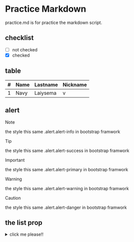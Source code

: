# Practice Markdown
practice.md is for practice the markdown script.  
## checklist
- [ ] not checked
- [x] checked

## table
|#|Name|Lastname|Nickname|
|-|-|-|-|
|1|Navy|Laiysema|v|

## alert
> [!NOTE]
> the style this same .alert.alert-info in bootstrap framwork

> [!TIP]
> the style this same .alert.alert-success in bootstrap framwork

> [!IMPORTANT]
> the style this same .alert.alert-primary in bootstrap framwork

> [!WARNING]
> the style this same .alert.alert-warning in bootstrap framwork

> [!CAUTION]
> the style this same .alert.alert-danger in bootstrap framwork

<!-- the comment in markdown (same HTML) -->

## the list prop
<details>
<summary> click me please!! </summary>

### introduct myself

hi my friend, i'm navy you can call me "v" for shot


### try the code box
```php
<?php
  $state = true;
  if($state) {
    echo "state is true!!!";
  } else {
    echo "state is false!!!";
  }
?>
```
</details>
